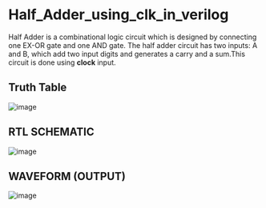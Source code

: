 # Half_Adder_using_clk_in_verilog

Half Adder is a combinational logic circuit which is designed by connecting one EX-OR gate and one AND gate. The half adder circuit has two inputs: A and B, which add two input digits and generates a carry and a sum.This circuit is done using **clock** input.

## Truth Table
![image](https://user-images.githubusercontent.com/71958454/115242545-9c2ae300-a13f-11eb-86c4-4a892c15ac1c.png)

## RTL SCHEMATIC
![image](https://user-images.githubusercontent.com/71958454/115242939-fe83e380-a13f-11eb-90cd-1e8621627c60.png)


## WAVEFORM (OUTPUT)
![image](https://user-images.githubusercontent.com/71958454/115242976-08a5e200-a140-11eb-9035-98dcf37f9f97.png)



